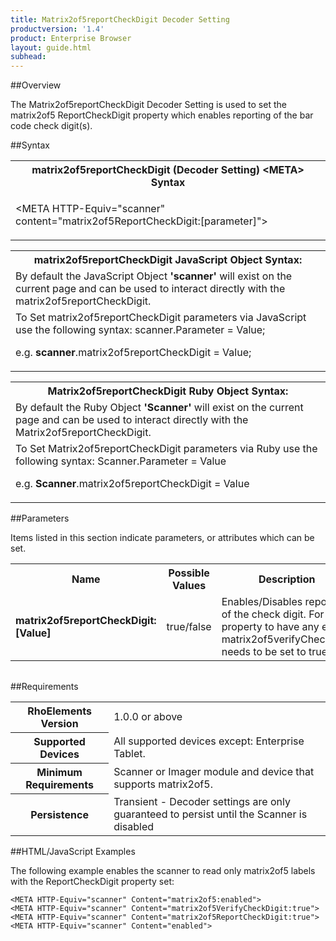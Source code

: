 ```yaml
---
title: Matrix2of5reportCheckDigit Decoder Setting
productversion: '1.4'
product: Enterprise Browser
layout: guide.html
subhead: 
---
```

##Overview

The Matrix2of5reportCheckDigit Decoder Setting is used to set the matrix2of5 ReportCheckDigit property which enables reporting of the bar code check digit(s).

##Syntax

<table class="re-table"><tr><th class="tableHeading">matrix2of5reportCheckDigit (Decoder Setting) &lt;META&gt; Syntax
</th></tr><tr><td class="clsSyntaxCells clsOddRow"><p>&lt;META HTTP-Equiv="scanner" content="matrix2of5ReportCheckDigit:[parameter]"&gt;</p></td></tr></table>
<table class="re-table"><tr><th class="tableHeading">matrix2of5reportCheckDigit JavaScript Object Syntax:</th></tr><tr><td class="clsSyntaxCells clsOddRow">
By default the JavaScript Object <b>'scanner'</b> will exist on the current page and can be used to interact directly with the matrix2of5reportCheckDigit.
</td></tr><tr><td class="clsSyntaxCells clsEvenRow">
To Set matrix2of5reportCheckDigit parameters via JavaScript use the following syntax: scanner.Parameter = Value;
<P />e.g. <b>scanner</b>.matrix2of5reportCheckDigit = Value;
</td></tr></table>
<table class="re-table"><tr><th class="tableHeading">Matrix2of5reportCheckDigit Ruby Object Syntax:</th></tr><tr><td class="clsSyntaxCells clsOddRow">
By default the Ruby Object <b>'Scanner'</b> will exist on the current page and can be used to interact directly with the Matrix2of5reportCheckDigit.
</td></tr><tr><td class="clsSyntaxCells clsEvenRow">
To Set Matrix2of5reportCheckDigit parameters via Ruby use the following syntax: Scanner.Parameter = Value
<P />e.g. <b>Scanner</b>.matrix2of5reportCheckDigit = Value
</td></tr></table>



##Parameters


Items listed in this section indicate parameters, or attributes which can be set.
<table class="re-table"><col width="20%" /><col width="20%" /><col width="38%" /><col width="22%" /><tr><th class="tableHeading">Name</th><th class="tableHeading">Possible Values</th><th class="tableHeading">Description</th><th class="tableHeading">Default Value</th></tr><tr><td class="clsSyntaxCells clsOddRow"><b>matrix2of5reportCheckDigit:[Value]
</b></td><td class="clsSyntaxCells clsOddRow">true/false</td><td class="clsSyntaxCells clsOddRow">Enables/Disables reporting of the check digit.  For this property to have any effect matrix2of5verifyCheckDigit needs to be set to true</td><td class="clsSyntaxCells clsOddRow">Device specific</td></tr></table>
<table class="re-table"><col width="78%" /><col width="8%" /><col width="1%" /><col width="5%" /><col width="1%" /><col width="5%" /><col width="2%" /></table>





##Requirements

<table class="re-table"><tr><th class="tableHeading">RhoElements Version</th><td class="clsSyntaxCell clsEvenRow">1.0.0 or above
</td></tr><tr><th class="tableHeading">Supported Devices</th><td class="clsSyntaxCell clsOddRow">All supported devices except: Enterprise Tablet.</td></tr><tr><th class="tableHeading">Minimum Requirements</th><td class="clsSyntaxCell clsOddRow">Scanner or Imager module and device that supports matrix2of5.</td></tr><tr><th class="tableHeading">Persistence</th><td class="clsSyntaxCell clsEvenRow">Transient - Decoder settings are only guaranteed to persist until the Scanner is disabled</td></tr></table>


##HTML/JavaScript Examples

The following example enables the scanner to read only matrix2of5 labels with the ReportCheckDigit property set:

	<META HTTP-Equiv="scanner" Content="matrix2of5:enabled">
	<META HTTP-Equiv="scanner" Content="matrix2of5VerifyCheckDigit:true">
	<META HTTP-Equiv="scanner" Content="matrix2of5ReportCheckDigit:true">
	<META HTTP-Equiv="scanner" Content="enabled">
	



